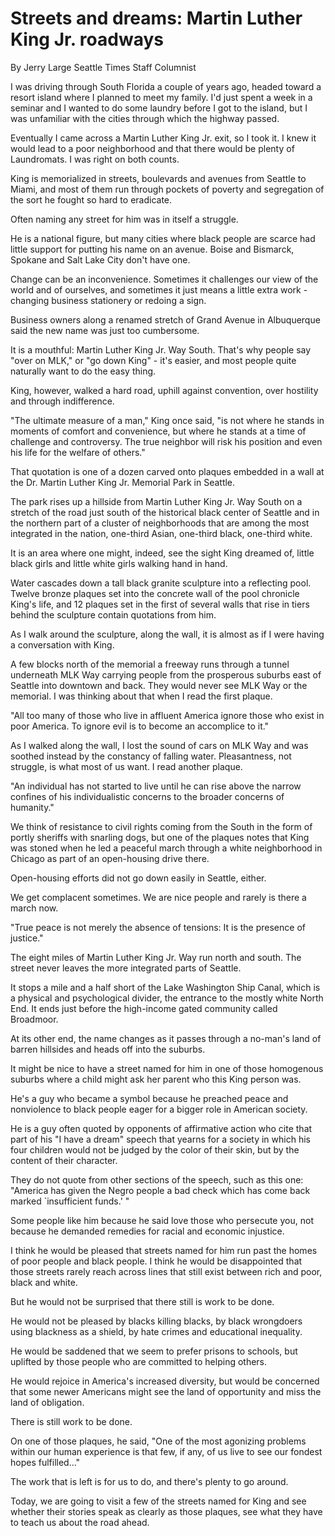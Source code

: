# Streets and dreams: Martin Luther King Jr. roadways

By Jerry Large
Seattle Times Staff Columnist

I was driving through South Florida a couple of years ago, headed toward a resort island where I planned to meet my family. I'd just spent a week in a seminar and I wanted to do some laundry before I got to the island, but I was unfamiliar with the cities through which the highway passed.

Eventually I came across a Martin Luther King Jr. exit, so I took it. I knew it would lead to a poor neighborhood and that there would be plenty of Laundromats. I was right on both counts.

King is memorialized in streets, boulevards and avenues from Seattle to Miami, and most of them run through pockets of poverty and segregation of the sort he fought so hard to eradicate.

Often naming any street for him was in itself a struggle.

He is a national figure, but many cities where black people are scarce had little support for putting his name on an avenue. Boise and Bismarck, Spokane and Salt Lake City don't have one.

Change can be an inconvenience. Sometimes it challenges our view of the world and of ourselves, and sometimes it just means a little extra work - changing business stationery or redoing a sign.

Business owners along a renamed stretch of Grand Avenue in Albuquerque said the new name was just too cumbersome.

It is a mouthful: Martin Luther King Jr. Way South. That's why people say "over on MLK," or "go down King" - it's easier, and most people quite naturally want to do the easy thing.

King, however, walked a hard road, uphill against convention, over hostility and through indifference.

"The ultimate measure of a man," King once said, "is not where he stands in moments of comfort and convenience, but where he stands at a time of challenge and controversy. The true neighbor will risk his position and even his life for the welfare of others."

That quotation is one of a dozen carved onto plaques embedded in a wall at the Dr. Martin Luther King Jr. Memorial Park in Seattle.

The park rises up a hillside from Martin Luther King Jr. Way South on a stretch of the road just south of the historical black center of Seattle and in the northern part of a cluster of neighborhoods that are among the most integrated in the nation, one-third Asian, one-third black, one-third white.

It is an area where one might, indeed, see the sight King dreamed of, little black girls and little white girls walking hand in hand.

Water cascades down a tall black granite sculpture into a reflecting pool. Twelve bronze plaques set into the concrete wall of the pool chronicle King's life, and 12 plaques set in the first of several walls that rise in tiers behind the sculpture contain quotations from him.

As I walk around the sculpture, along the wall, it is almost as if I were having a conversation with King.

A few blocks north of the memorial a freeway runs through a tunnel underneath MLK Way carrying people from the prosperous suburbs east of Seattle into downtown and back. They would never see MLK Way or the memorial. I was thinking about that when I read the first plaque.

"All too many of those who live in affluent America ignore those who exist in poor America. To ignore evil is to become an accomplice to it."

As I walked along the wall, I lost the sound of cars on MLK Way and was soothed instead by the constancy of falling water. Pleasantness, not struggle, is what most of us want. I read another plaque.

"An individual has not started to live until he can rise above the narrow confines of his individualistic concerns to the broader concerns of humanity."

We think of resistance to civil rights coming from the South in the form of portly sheriffs with snarling dogs, but one of the plaques notes that King was stoned when he led a peaceful march through a white neighborhood in Chicago as part of an open-housing drive there.

Open-housing efforts did not go down easily in Seattle, either.

We get complacent sometimes. We are nice people and rarely is there a march now.

"True peace is not merely the absence of tensions: It is the presence of justice."

The eight miles of Martin Luther King Jr. Way run north and south. The street never leaves the more integrated parts of Seattle.

It stops a mile and a half short of the Lake Washington Ship Canal, which is a physical and psychological divider, the entrance to the mostly white North End. It ends just before the high-income gated community called Broadmoor.

At its other end, the name changes as it passes through a no-man's land of barren hillsides and heads off into the suburbs.

It might be nice to have a street named for him in one of those homogenous suburbs where a child might ask her parent who this King person was.

He's a guy who became a symbol because he preached peace and nonviolence to black people eager for a bigger role in American society.

He is a guy often quoted by opponents of affirmative action who cite that part of his "I have a dream" speech that yearns for a society in which his four children would not be judged by the color of their skin, but by the content of their character.

They do not quote from other sections of the speech, such as this one: "America has given the Negro people a bad check which has come back marked `insufficient funds.' "

Some people like him because he said love those who persecute you, not because he demanded remedies for racial and economic injustice.

I think he would be pleased that streets named for him run past the homes of poor people and black people. I think he would be disappointed that those streets rarely reach across lines that still exist between rich and poor, black and white.

But he would not be surprised that there still is work to be done.

He would not be pleased by blacks killing blacks, by black wrongdoers using blackness as a shield, by hate crimes and educational inequality.

He would be saddened that we seem to prefer prisons to schools, but uplifted by those people who are committed to helping others.

He would rejoice in America's increased diversity, but would be concerned that some newer Americans might see the land of opportunity and miss the land of obligation.

There is still work to be done.

On one of those plaques, he said, "One of the most agonizing problems within our human experience is that few, if any, of us live to see our fondest hopes fulfilled..."

The work that is left is for us to do, and there's plenty to go around.

Today, we are going to visit a few of the streets named for King and see whether their stories speak as clearly as those plaques, see what they have to teach us about the road ahead.